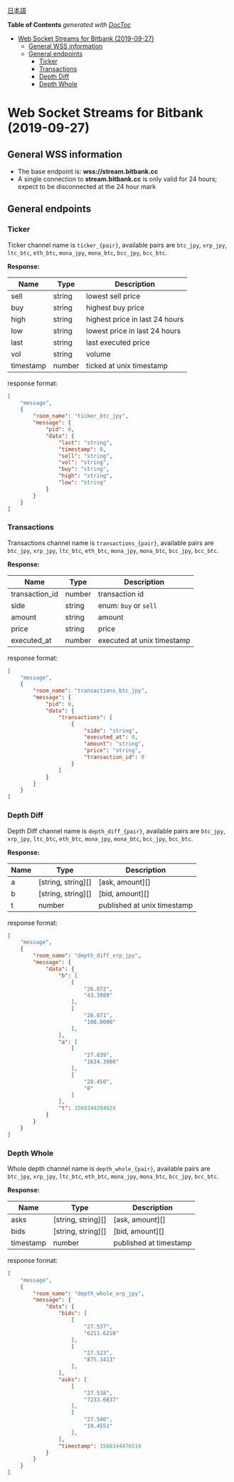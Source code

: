 [日本語](public-stream_JP.md)

<!-- START doctoc generated TOC please keep comment here to allow auto update -->
<!-- DON'T EDIT THIS SECTION, INSTEAD RE-RUN doctoc TO UPDATE -->
**Table of Contents**  *generated with [DocToc](https://github.com/thlorenz/doctoc)*

- [Web Socket Streams for Bitbank (2019-09-27)](#web-socket-streams-for-bitbank-2019-09-27)
  - [General WSS information](#general-wss-information)
  - [General endpoints](#general-endpoints)
    - [Ticker](#ticker)
    - [Transactions](#transactions)
    - [Depth Diff](#depth-diff)
    - [Depth Whole](#depth-whole)

<!-- END doctoc generated TOC please keep comment here to allow auto update -->

# Web Socket Streams for Bitbank (2019-09-27)

## General WSS information

- The base endpoint is: **wss://stream.bitbank.cc**
- A single connection to **stream.bitbank.cc** is only valid for 24 hours; expect to be disconnected at the 24 hour mark

## General endpoints

### Ticker

Ticker channel name is `ticker_{pair}`, available pairs are `btc_jpy`, `xrp_jpy`, `ltc_btc`, `eth_btc`, `mona_jpy`, `mona_btc`, `bcc_jpy`, `bcc_btc`.

**Response:**

Name | Type | Description
------------ | ------------ | ------------
sell | string | lowest sell price
buy | string | highest buy price
high | string | highest price in last 24 hours
low | string | lowest price in last 24 hours
last | string | last executed price
vol | string | volume
timestamp | number | ticked at unix timestamp

response format:

```json
[
    "message",
    {
        "room_name": "ticker_btc_jpy",
        "message": {
            "pid": 0,
            "data": {
                "last": "string",
                "timestamp": 0,
                "sell": "string",
                "vol": "string",
                "buy": "string",
                "high": "string",
                "low": "string"
            }
        }
    }
]
```

### Transactions

Transactions channel name is `transactions_{pair}`, available pairs are `btc_jpy`, `xrp_jpy`, `ltc_btc`, `eth_btc`, `mona_jpy`, `mona_btc`, `bcc_jpy`, `bcc_btc`.

**Response:**

Name | Type | Description
------------ | ------------ | ------------
transaction_id | number | transaction id
side | string | enum: `buy` or `sell`
amount | string | amount
price | string | price
executed_at | number | executed at unix timestamp

response format:

```json
[
    "message",
    {
        "room_name": "transactions_btc_jpy",
        "message": {
            "pid": 0,
            "data": {
                "transactions": [
                    {
                        "side": "string",
                        "executed_at": 0,
                        "amount": "string",
                        "price": "string",
                        "transaction_id": 0
                    }
                ]
            }
        }
    }
]
```

### Depth Diff

Depth Diff channel name is `depth_diff_{pair}`, available pairs are `btc_jpy`, `xrp_jpy`, `ltc_btc`, `eth_btc`, `mona_jpy`, `mona_btc`, `bcc_jpy`, `bcc_btc`.

**Response:**

Name | Type | Description
------------ | ------------ | ------------
a | [string, string][] | [ask, amount][]
b | [string, string][] | [bid, amount][]
t | number | published at unix timestamp

response format:

```json
[
    "message",
    {
        "room_name": "depth_diff_xrp_jpy",
        "message": {
            "data": {
                "b": [
                    [
                        "26.872",
                        "43.3989"
                    ],
                    [
                        "26.871",
                        "100.0000"
                    ],
                ],
                "a": [
                    [
                        "27.839",
                        "1634.3980"
                    ],
                    [
                        "28.450",
                        "0"
                    ]
                ],
                "t": 1568344204624
            }
        }
    }
]
```

### Depth Whole

Whole depth channel name is `depth_whole_{pair}`, available pairs are `btc_jpy`, `xrp_jpy`, `ltc_btc`, `eth_btc`, `mona_jpy`, `mona_btc`, `bcc_jpy`, `bcc_btc`.

**Response:**

Name | Type | Description
------------ | ------------ | ------------
asks | [string, string][] | [ask, amount][]
bids | [string, string][] | [bid, amount][]
timestamp | number | published at timestamp

response format:

```json
[
    "message",
    {
        "room_name": "depth_whole_xrp_jpy",
        "message": {
            "data": {
                "bids": [
                    [
                        "27.537",
                        "6211.6210"
                    ],
                    [
                        "27.523",
                        "875.3413"
                    ],
                ],
                "asks": [
                    [
                        "27.538",
                        "7233.6837"
                    ],
                    [
                        "27.540",
                        "19.4551"
                    ],
                ],
                "timestamp": 1568344476514
            }
        }
    }
]
```
